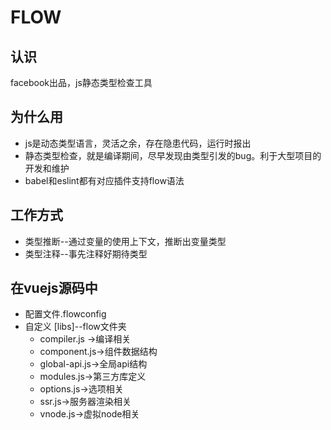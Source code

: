 # FLOW

## 认识

facebook出品，js静态类型检查工具

## 为什么用

* js是动态类型语言，灵活之余，存在隐患代码，运行时报出
* 静态类型检查，就是编译期间，尽早发现由类型引发的bug。利于大型项目的开发和维护
* babel和eslint都有对应插件支持flow语法

## 工作方式

* 类型推断--通过变量的使用上下文，推断出变量类型
* 类型注释--事先注释好期待类型

## 在vuejs源码中

* 配置文件.flowconfig
* 自定义 [libs]--flow文件夹
  * compiler.js ->编译相关 
  * component.js->组件数据结构
  * global-api.js->全局api结构
  * modules.js->第三方库定义
  * options.js->选项相关
  * ssr.js->服务器渲染相关
  * vnode.js->虚拟node相关





